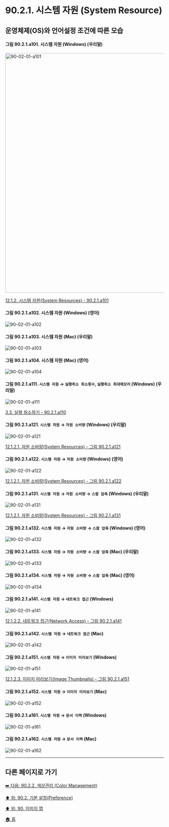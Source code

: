 # 90.2.1. 시스템 자원 (System Resource)
## 운영체제(OS)와 언어설정 조건에 따른 모습

<a id="90-02-01-a101"></a>

#### 그림 90.2.1.a101. 시스템 자원 (Windows) (우리말)
<img width="962" height="760" alt="90-02-01-a101" src="https://github.com/wonder13662/gimp/assets/15767104/2752c284-09dc-4bf0-9adc-58ea2bc58b21" />

[12.1.2. 시스템 자원(System Resources) - 90.2.1.a101](./12-01-02-00-system-resources.md#90-02-01-a101)

<a id="90-02-01-a102"></a>

#### 그림 90.2.1.a102. 시스템 자원 (Windows) (영어)
![90-02-01-a102](https://github.com/wonder13662/gimp/assets/15767104/e56e023e-ecca-4115-940d-237d8e2ba0f5)

#### 그림 90.2.1.a103. 시스템 자원 (Mac) (우리말)
![90-02-01-a103](https://github.com/wonder13662/gimp/assets/15767104/cb68c1f1-bce8-4c45-a7ef-dae35930031e)

#### 그림 90.2.1.a104. 시스템 자원 (Mac) (영어)
![90-02-01-a104](https://github.com/wonder13662/gimp/assets/15767104/0ba61e8a-8cd0-4be7-b828-2f72ae8058f2)

<a id="90-02-01-a111"></a>

#### 그림 90.2.1.a111. `시스템 자원` → `실행취소 최소횟수`, `실행취소 최대메모리` (Windows) (우리말)
![90-02-01-a111](https://github.com/wonder13662/gimp/assets/15767104/d606c417-ba0b-48a4-a6bf-fcc373517866)

[3.3. 실행 취소하기 - 90.2.1.a110](./03-03-00-undoing.md#90-02-01-a111)

<a id="90-02-01-a121"></a>

#### 그림 90.2.1.a121. `시스템 자원` → `자원 소비량` (Windows) (우리말)
![90-02-01-a121](https://github.com/wonder13662/gimp/assets/15767104/eb95aa6e-fa60-4eb7-afa9-5871d85f0f80)

[12.1.2.1. 자원 소비량(System Resources) - 그림 90.2.1.a121](./12-01-02-01-resource_consumption.md#90-02-01-a121)

<a id="90-02-01-a122"></a>

#### 그림 90.2.1.a122. `시스템 자원` → `자원 소비량` (Windows) (영어)
![90-02-01-a122](https://github.com/wonder13662/gimp/assets/15767104/18e1aa07-1684-488f-b1a9-da97ace27d24)

[12.1.2.1. 자원 소비량(System Resources) - 그림 90.2.1.a122](./12-01-02-01-resource_consumption.md#90-02-01-a122)

<a id="90-02-01-a131"></a>

#### 그림 90.2.1.a131. `시스템 자원` → `자원 소비량` → `스왑 압축` (Windows) (우리말)
![90-02-01-a131](https://github.com/wonder13662/gimp/assets/15767104/0f179d28-f160-4e33-81da-c569051d579c)

[12.1.2.1. 자원 소비량(System Resources) - 그림 90.2.1.a131](./12-01-02-01-resource_consumption.md#90-02-01-a131)

<a id="90-02-01-a132"></a>

#### 그림 90.2.1.a132. `시스템 자원` → `자원 소비량` → `스왑 압축` (Windows) (영어)
![90-02-01-a132](https://github.com/wonder13662/gimp/assets/15767104/a4419bca-f381-45ac-947b-a00d8c458135)

#### 그림 90.2.1.a133. `시스템 자원` → `자원 소비량` → `스왑 압축` (Mac) (우리말)
![90-02-01-a133](https://github.com/wonder13662/gimp/assets/15767104/96926572-dc88-4864-9267-349867fbae30)

#### 그림 90.2.1.a134. `시스템 자원` → `자원 소비량` → `스왑 압축` (Mac) (영어)
![90-02-01-a134](https://github.com/wonder13662/gimp/assets/15767104/692560e4-bf3d-4cf6-a145-25b3f1326336)

<a id="90-02-01-a141"></a>

#### 그림 90.2.1.a141. `시스템 자원` → `네트워크 접근` (Windows)
![90-02-01-a141](https://github.com/wonder13662/gimp/assets/15767104/91c3df40-81fb-4cf8-b549-1f50c174ea46)

[12.1.2.2. 네트워크 접근(Network Access) - 그림 90.2.1.a141](./12-01-02-02-network_access.md#90-02-01-a141)

<a id="90-02-01-a142"></a>

#### 그림 90.2.1.a142. `시스템 자원` → `네트워크 접근` (Mac)
![90-02-01-a142](https://github.com/wonder13662/gimp/assets/15767104/4fce482e-b3ef-4bb0-8321-8e3e3b7ec494)

<a id="90-02-01-a151"></a>

#### 그림 90.2.1.a151. `시스템 자원` → `이미지 미리보기` (Windows)
![90-02-01-a151](https://github.com/wonder13662/gimp/assets/15767104/fdebf365-afc5-4e85-ba77-5f3a9942d088)

[12.1.2.3. 이미지 미리보기(Image Thumbnails) - 그림 90.2.1.a151](./12-01-02-03-image_thumbnails.md#90-02-01-a151)

<a id="90-02-01-a152"></a>

#### 그림 90.2.1.a152. `시스템 자원` → `이미지 미리보기` (Mac)
![90-02-01-a152](https://github.com/wonder13662/gimp/assets/15767104/fc5b91d8-fb94-4d1b-84b2-f2f18f441ee0)

<a id="90-02-01-a161"></a>

#### 그림 90.2.1.a161. `시스템 자원` → `문서 이력` (Windows)
![90-02-01-a161](https://github.com/wonder13662/gimp/assets/15767104/8458d2a3-7f77-4d8f-8a79-e01b2b6c40eb)

<a id="90-02-01-a162"></a>

#### 그림 90.2.1.a162. `시스템 자원` → `문서 이력` (Mac)
![90-02-01-a162](https://github.com/wonder13662/gimp/assets/15767104/9ded99ce-a23b-43ff-b724-5d2789a326cc)

***

## 다른 페이지로 가기

[➡️ 다음: 90.2.2. 색상관리 (Color Management)](./90-02-02-color-management.md)

[⬆️ 위: 90.2. 기본 설정(Preference)](./90-02-00-preference.md)

[⬆️ 위: 90. 이미지 맵](./90-00-image-map.md)

[🏠 홈](./00-home.md)
